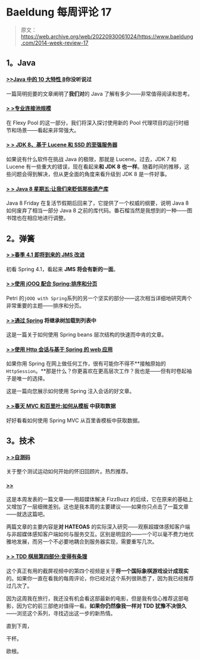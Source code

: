 # Baeldung 每周评论 17

> 原文：<https://web.archive.org/web/20220930061024/https://www.baeldung.com/2014-week-review-17>

## 1。Java

#### [>>Java 中的 10 大特性 8](https://web.archive.org/web/20220521230117/http://www.takipiblog.com/2014/04/30/10-features-in-java-8-you-havent-heard-of/)你没听说过

一篇简明扼要的文章阐明了**我们对**的 Java 了解有多少——非常值得阅读和思考。

#### [> >专业连接池规模](https://web.archive.org/web/20220521230117/http://vladmihalcea.com/2014/04/30/professional-connection-pool-sizing/)

在 Flexy Pool 的这一部分，我们将深入探讨使用新的 Pool 代理项目的运行时细节和场景——看起来非常强大。

#### [> > JDK 8、基于 Lucene 和 SSD 的至强服务器](https://web.archive.org/web/20220521230117/http://blog.nirav.name/2014/04/jdk-8-lucene-and-ssd-based-xeon-servers.html)

如果说有什么软件在挑战 Java 的极限，那就是 Lucene。过去，JDK 7 和 Lucene 有一些重大的错误，现在看起来**和 JDK 8 也一样**。随着时间的推移，这些问题会得到解决，但从更全面的角度来看升级到 JDK 8 是一件好事。

#### [> > Java 8 星期五:让我们来贬低那些遗产库](https://web.archive.org/web/20220521230117/http://blog.jooq.org/2014/05/02/java-8-friday-lets-deprecate-those-legacy-libs/)

Java 8 Friday 在复活节假期后回来了，它提供了一个权威的纲要，说明 Java 8 如何废弃了相当一部分 Java 8 之前的库代码。番石榴当然是我想到的一种——图书馆也在相应地进行调整。

## 2。弹簧

#### [> >春季 4.1 即将到来的 JMS 改进](https://web.archive.org/web/20220521230117/https://spring.io/blog/2014/04/30/spring-4-1-s-upcoming-jms-improvements)

初看 Spring 4.1，看起来 **JMS 将会有新的一面**。

#### [> >使用 jOOQ 配合 Spring:排序和分页](https://web.archive.org/web/20220521230117/http://www.petrikainulainen.net/programming/jooq/using-jooq-with-spring-sorting-and-pagination/)

Petri 的`jOOQ with Spring`系列的另一个坚实的部分——这次相当详细地研究两个非常重要的主题——排序和分页。

#### [> >通过 Spring](https://web.archive.org/web/20220521230117/http://lkrnac.net/blog/2014/04/30/load-inheritance-tree/) 将继承树加载到列表中

这是一篇关于如何使用 Spring beans 层次结构的快速而中肯的文章。

#### [> >使用 Http 会话与基于 Spring 的 web 应用](https://web.archive.org/web/20220521230117/http://www.java-allandsundry.com/2014/04/using-http-session-with-spring-based.html)

如果你用 Spring 在网上做任何工作，很有可能你不得不**接触原始的`HttpSession`。**那是什么？你更喜欢在更高层次工作？我也是——但有时卷起袖子是唯一的选择。

这是一篇向您展示如何使用 Spring 注入会话的好文章。

#### [> >春天 MVC 和百里叶:如何从模板](https://web.archive.org/web/20220521230117/http://blog.codeleak.pl/2014/05/spring-mvc-and-thymeleaf-how-to-acess-data-from-templates.html) 中获取数据

好好看看如何使用 Spring MVC 从百里香模板中获取数据。

## 3。技术

#### [> >自测码](https://web.archive.org/web/20220521230117/http://martinfowler.com/bliki/SelfTestingCode.html)

关于整个测试运动如何开始的怀旧回顾片。热烈推荐。

#### [>>](https://web.archive.org/web/20220521230117/http://words.steveklabnik.com/hypermedia-fizzbuzz)

这是本周发表的一篇文章——用超媒体解决 FizzBuzz 的后续，它在原来的基础上又增加了一层细微差别。这也是我本周的主要建议——如果你只点击了一篇文章——就选这篇吧。

两篇文章的主要内容是**对 HATEOAS** 的实际深入研究——观察超媒体感知客户端与非超媒体感知客户端如何与服务交互。区别是明显的——一个可以毫不费力地优雅地发展，而另一个不必要地耦合到服务器实现，需要重写几次。

#### [> > TDD 棋局第四部分:变得有条理](https://web.archive.org/web/20220521230117/http://www.daedtech.com/tdd-chess-game-part-4-getting-organized)

这个真正有用的截屏视频中的第四个视频是关于**将一个国际象棋游戏设计成现实**的。如果你一直在看我的每周评论，你已经对这个系列很熟悉了，因为我已经推荐过几次了。

因为这周我在旅行，我还没有机会看这部最新的电影，但是我有信心推荐这部电影，因为它的前三部绝对值得一看。**如果你仍然像我一样对 TDD 犹豫不决很久**——浏览这个系列，寻找迈出这一步的新热情。

直到下周，

干杯。

欧根。